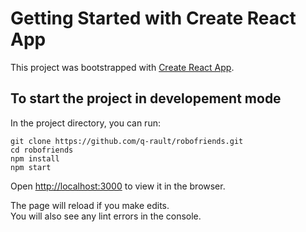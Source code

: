 # Getting Started with Create React App

This project was bootstrapped with [Create React App](https://github.com/facebook/create-react-app).

## To start the project in developement mode

In the project directory, you can run:
```
git clone https://github.com/q-rault/robofriends.git
cd robofriends
npm install
npm start
```

Open [http://localhost:3000](http://localhost:3000) to view it in the browser.

The page will reload if you make edits.\
You will also see any lint errors in the console.
